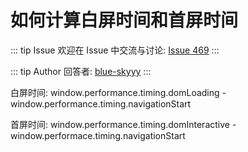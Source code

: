 # 如何计算白屏时间和首屏时间



::: tip Issue 
 欢迎在 Issue 中交流与讨论: [Issue 469](https://github.com/shfshanyue/Daily-Question/issues/469) 
:::

::: tip Author 
回答者: [blue-skyyy](https://github.com/blue-skyyy) 
:::


白屏时间: window.performance.timing.domLoading - window.performance.timing.navigationStart

首屏时间: window.performance.timing.domInteractive  - window.performace.timing.navigationStart